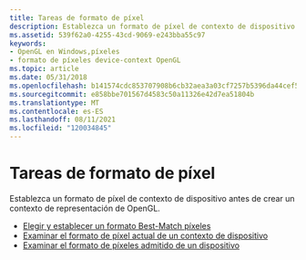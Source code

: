 ```yaml
---
title: Tareas de formato de píxel
description: Establezca un formato de píxel de contexto de dispositivo antes de crear un contexto de representación de OpenGL. Elegir y establecer un Best-Match de píxelesExamining a Device Context's Current Pixel FormatExamining a Device's Supported Pixel Format
ms.assetid: 539f62a0-4255-43cd-9069-e243bba55c97
keywords:
- OpenGL en Windows,píxeles
- formato de píxeles device-context OpenGL
ms.topic: article
ms.date: 05/31/2018
ms.openlocfilehash: b141574cdc853707908b6cb32aea3a03cf7257b5396da44cef58234f696207f7
ms.sourcegitcommit: e858bbe701567d4583c50a11326e42d7ea51804b
ms.translationtype: MT
ms.contentlocale: es-ES
ms.lasthandoff: 08/11/2021
ms.locfileid: "120034845"
---
```

# <a name="pixel-format-tasks"></a>Tareas de formato de píxel

Establezca un formato de píxel de contexto de dispositivo antes de crear un contexto de representación de OpenGL.

-   [Elegir y establecer un formato Best-Match píxeles](choosing-and-setting-a-best-match-pixel-format.md)
-   [Examinar el formato de píxel actual de un contexto de dispositivo](examining-a-device-contexts-current-pixel-format.md)
-   [Examinar el formato de píxeles admitido de un dispositivo](examining-a-devices-supported-pixel-formats.md)

 

 




